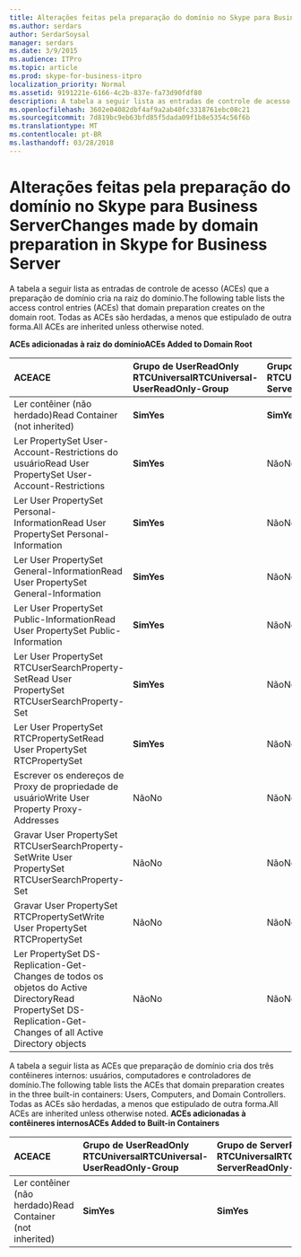 ```yaml
---
title: Alterações feitas pela preparação do domínio no Skype para Business Server
ms.author: serdars
author: SerdarSoysal
manager: serdars
ms.date: 3/9/2015
ms.audience: ITPro
ms.topic: article
ms.prod: skype-for-business-itpro
localization_priority: Normal
ms.assetid: 9191221e-6166-4c2b-837e-fa73d90fdf80
description: A tabela a seguir lista as entradas de controle de acesso (ACEs) que a preparação de domínio cria na raiz do domínio. Todas as ACEs são herdadas, a menos que estipulado de outra forma.
ms.openlocfilehash: 3602e04082dbf4af9a2ab40fc3318761ebc08c21
ms.sourcegitcommit: 7d819bc9eb63bfd85f5dada09f1b8e5354c56f6b
ms.translationtype: MT
ms.contentlocale: pt-BR
ms.lasthandoff: 03/28/2018
---
```

# <a name="changes-made-by-domain-preparation-in-skype-for-business-server"></a><span data-ttu-id="f3095-104">Alterações feitas pela preparação do domínio no Skype para Business Server</span><span class="sxs-lookup"><span data-stu-id="f3095-104">Changes made by domain preparation in Skype for Business Server</span></span>
 
<span data-ttu-id="f3095-105">A tabela a seguir lista as entradas de controle de acesso (ACEs) que a preparação de domínio cria na raiz do domínio.</span><span class="sxs-lookup"><span data-stu-id="f3095-105">The following table lists the access control entries (ACEs) that domain preparation creates on the domain root.</span></span> <span data-ttu-id="f3095-106">Todas as ACEs são herdadas, a menos que estipulado de outra forma.</span><span class="sxs-lookup"><span data-stu-id="f3095-106">All ACEs are inherited unless otherwise noted.</span></span>
  
<span data-ttu-id="f3095-107">**ACEs adicionadas à raiz do domínio**</span><span class="sxs-lookup"><span data-stu-id="f3095-107">**ACEs Added to Domain Root**</span></span>

|<span data-ttu-id="f3095-108">**ACE**</span><span class="sxs-lookup"><span data-stu-id="f3095-108">**ACE**</span></span>|<span data-ttu-id="f3095-109">**Grupo de UserReadOnly RTCUniversal**</span><span class="sxs-lookup"><span data-stu-id="f3095-109">**RTCUniversal-UserReadOnly-Group**</span></span>|<span data-ttu-id="f3095-110">**Grupo de ServerReadOnly RTCUniversal**</span><span class="sxs-lookup"><span data-stu-id="f3095-110">**RTCUniversal-ServerReadOnly-Group**</span></span>|<span data-ttu-id="f3095-111">**RTCUniversal-UserAdmins**</span><span class="sxs-lookup"><span data-stu-id="f3095-111">**RTCUniversal-UserAdmins**</span></span>|<span data-ttu-id="f3095-112">**Serviços de RTCHSUniversal**</span><span class="sxs-lookup"><span data-stu-id="f3095-112">**RTCHSUniversal-Services**</span></span>|<span data-ttu-id="f3095-113">**Usuários autenticados**</span><span class="sxs-lookup"><span data-stu-id="f3095-113">**Authenticated-Users**</span></span>|
|:-----|:-----|:-----|:-----|:-----|:-----|
|<span data-ttu-id="f3095-114">Ler contêiner (não herdado)</span><span class="sxs-lookup"><span data-stu-id="f3095-114">Read Container (not inherited)</span></span>  <br/> |<span data-ttu-id="f3095-115">**Sim**</span><span class="sxs-lookup"><span data-stu-id="f3095-115">**Yes**</span></span> <br/> |<span data-ttu-id="f3095-116">**Sim**</span><span class="sxs-lookup"><span data-stu-id="f3095-116">**Yes**</span></span> <br/> |<span data-ttu-id="f3095-117">Não</span><span class="sxs-lookup"><span data-stu-id="f3095-117">No</span></span>  <br/> |<span data-ttu-id="f3095-118">Não</span><span class="sxs-lookup"><span data-stu-id="f3095-118">No</span></span>  <br/> |<span data-ttu-id="f3095-119">Não</span><span class="sxs-lookup"><span data-stu-id="f3095-119">No</span></span>  <br/> |
|<span data-ttu-id="f3095-120">Ler PropertySet User-Account-Restrictions do usuário</span><span class="sxs-lookup"><span data-stu-id="f3095-120">Read User PropertySet User-Account-Restrictions</span></span>  <br/> |<span data-ttu-id="f3095-121">**Sim**</span><span class="sxs-lookup"><span data-stu-id="f3095-121">**Yes**</span></span> <br/> |<span data-ttu-id="f3095-122">Não</span><span class="sxs-lookup"><span data-stu-id="f3095-122">No</span></span>  <br/> |<span data-ttu-id="f3095-123">Não</span><span class="sxs-lookup"><span data-stu-id="f3095-123">No</span></span>  <br/> |<span data-ttu-id="f3095-124">Não</span><span class="sxs-lookup"><span data-stu-id="f3095-124">No</span></span>  <br/> |<span data-ttu-id="f3095-125">Não</span><span class="sxs-lookup"><span data-stu-id="f3095-125">No</span></span>  <br/> |
|<span data-ttu-id="f3095-126">Ler User PropertySet Personal-Information</span><span class="sxs-lookup"><span data-stu-id="f3095-126">Read User PropertySet Personal-Information</span></span>  <br/> |<span data-ttu-id="f3095-127">**Sim**</span><span class="sxs-lookup"><span data-stu-id="f3095-127">**Yes**</span></span> <br/> |<span data-ttu-id="f3095-128">Não</span><span class="sxs-lookup"><span data-stu-id="f3095-128">No</span></span>  <br/> |<span data-ttu-id="f3095-129">Não</span><span class="sxs-lookup"><span data-stu-id="f3095-129">No</span></span>  <br/> |<span data-ttu-id="f3095-130">Não</span><span class="sxs-lookup"><span data-stu-id="f3095-130">No</span></span>  <br/> |<span data-ttu-id="f3095-131">Não</span><span class="sxs-lookup"><span data-stu-id="f3095-131">No</span></span>  <br/> |
|<span data-ttu-id="f3095-132">Ler User PropertySet General-Information</span><span class="sxs-lookup"><span data-stu-id="f3095-132">Read User PropertySet General-Information</span></span>  <br/> |<span data-ttu-id="f3095-133">**Sim**</span><span class="sxs-lookup"><span data-stu-id="f3095-133">**Yes**</span></span> <br/> |<span data-ttu-id="f3095-134">Não</span><span class="sxs-lookup"><span data-stu-id="f3095-134">No</span></span>  <br/> |<span data-ttu-id="f3095-135">Não</span><span class="sxs-lookup"><span data-stu-id="f3095-135">No</span></span>  <br/> |<span data-ttu-id="f3095-136">Não</span><span class="sxs-lookup"><span data-stu-id="f3095-136">No</span></span>  <br/> |<span data-ttu-id="f3095-137">Não</span><span class="sxs-lookup"><span data-stu-id="f3095-137">No</span></span>  <br/> |
|<span data-ttu-id="f3095-138">Ler User PropertySet Public-Information</span><span class="sxs-lookup"><span data-stu-id="f3095-138">Read User PropertySet Public-Information</span></span>  <br/> |<span data-ttu-id="f3095-139">**Sim**</span><span class="sxs-lookup"><span data-stu-id="f3095-139">**Yes**</span></span> <br/> |<span data-ttu-id="f3095-140">Não</span><span class="sxs-lookup"><span data-stu-id="f3095-140">No</span></span>  <br/> |<span data-ttu-id="f3095-141">Não</span><span class="sxs-lookup"><span data-stu-id="f3095-141">No</span></span>  <br/> |<span data-ttu-id="f3095-142">Não</span><span class="sxs-lookup"><span data-stu-id="f3095-142">No</span></span>  <br/> |<span data-ttu-id="f3095-143">Não</span><span class="sxs-lookup"><span data-stu-id="f3095-143">No</span></span>  <br/> |
|<span data-ttu-id="f3095-144">Ler User PropertySet RTCUserSearchProperty-Set</span><span class="sxs-lookup"><span data-stu-id="f3095-144">Read User PropertySet RTCUserSearchProperty-Set</span></span>  <br/> |<span data-ttu-id="f3095-145">**Sim**</span><span class="sxs-lookup"><span data-stu-id="f3095-145">**Yes**</span></span> <br/> |<span data-ttu-id="f3095-146">Não</span><span class="sxs-lookup"><span data-stu-id="f3095-146">No</span></span>  <br/> |<span data-ttu-id="f3095-147">Não</span><span class="sxs-lookup"><span data-stu-id="f3095-147">No</span></span>  <br/> |<span data-ttu-id="f3095-148">Não</span><span class="sxs-lookup"><span data-stu-id="f3095-148">No</span></span>  <br/> |<span data-ttu-id="f3095-149">**Sim**</span><span class="sxs-lookup"><span data-stu-id="f3095-149">**Yes**</span></span> <br/> |
|<span data-ttu-id="f3095-150">Ler User PropertySet RTCPropertySet</span><span class="sxs-lookup"><span data-stu-id="f3095-150">Read User PropertySet RTCPropertySet</span></span>  <br/> |<span data-ttu-id="f3095-151">**Sim**</span><span class="sxs-lookup"><span data-stu-id="f3095-151">**Yes**</span></span> <br/> |<span data-ttu-id="f3095-152">Não</span><span class="sxs-lookup"><span data-stu-id="f3095-152">No</span></span>  <br/> |<span data-ttu-id="f3095-153">Não</span><span class="sxs-lookup"><span data-stu-id="f3095-153">No</span></span>  <br/> |<span data-ttu-id="f3095-154">Não</span><span class="sxs-lookup"><span data-stu-id="f3095-154">No</span></span>  <br/> |<span data-ttu-id="f3095-155">Não</span><span class="sxs-lookup"><span data-stu-id="f3095-155">No</span></span>  <br/> |
|<span data-ttu-id="f3095-156">Escrever os endereços de Proxy de propriedade de usuário</span><span class="sxs-lookup"><span data-stu-id="f3095-156">Write User Property Proxy-Addresses</span></span>  <br/> |<span data-ttu-id="f3095-157">Não</span><span class="sxs-lookup"><span data-stu-id="f3095-157">No</span></span>  <br/> |<span data-ttu-id="f3095-158">Não</span><span class="sxs-lookup"><span data-stu-id="f3095-158">No</span></span>  <br/> |<span data-ttu-id="f3095-159">**Sim**</span><span class="sxs-lookup"><span data-stu-id="f3095-159">**Yes**</span></span> <br/> |<span data-ttu-id="f3095-160">Não</span><span class="sxs-lookup"><span data-stu-id="f3095-160">No</span></span>  <br/> |<span data-ttu-id="f3095-161">Não</span><span class="sxs-lookup"><span data-stu-id="f3095-161">No</span></span>  <br/> |
|<span data-ttu-id="f3095-162">Gravar User PropertySet RTCUserSearchProperty-Set</span><span class="sxs-lookup"><span data-stu-id="f3095-162">Write User PropertySet RTCUserSearchProperty-Set</span></span>  <br/> |<span data-ttu-id="f3095-163">Não</span><span class="sxs-lookup"><span data-stu-id="f3095-163">No</span></span>  <br/> |<span data-ttu-id="f3095-164">Não</span><span class="sxs-lookup"><span data-stu-id="f3095-164">No</span></span>  <br/> |<span data-ttu-id="f3095-165">**Sim**</span><span class="sxs-lookup"><span data-stu-id="f3095-165">**Yes**</span></span> <br/> |<span data-ttu-id="f3095-166">Não</span><span class="sxs-lookup"><span data-stu-id="f3095-166">No</span></span>  <br/> |<span data-ttu-id="f3095-167">Não</span><span class="sxs-lookup"><span data-stu-id="f3095-167">No</span></span>  <br/> |
|<span data-ttu-id="f3095-168">Gravar User PropertySet RTCPropertySet</span><span class="sxs-lookup"><span data-stu-id="f3095-168">Write User PropertySet RTCPropertySet</span></span>  <br/> |<span data-ttu-id="f3095-169">Não</span><span class="sxs-lookup"><span data-stu-id="f3095-169">No</span></span>  <br/> |<span data-ttu-id="f3095-170">Não</span><span class="sxs-lookup"><span data-stu-id="f3095-170">No</span></span>  <br/> |<span data-ttu-id="f3095-171">**Sim**</span><span class="sxs-lookup"><span data-stu-id="f3095-171">**Yes**</span></span> <br/> |<span data-ttu-id="f3095-172">Não</span><span class="sxs-lookup"><span data-stu-id="f3095-172">No</span></span>  <br/> |<span data-ttu-id="f3095-173">Não</span><span class="sxs-lookup"><span data-stu-id="f3095-173">No</span></span>  <br/> |
|<span data-ttu-id="f3095-174">Ler PropertySet DS-Replication-Get-Changes de todos os objetos do Active Directory</span><span class="sxs-lookup"><span data-stu-id="f3095-174">Read PropertySet DS-Replication-Get-Changes of all Active Directory objects</span></span>  <br/> |<span data-ttu-id="f3095-175">Não</span><span class="sxs-lookup"><span data-stu-id="f3095-175">No</span></span>  <br/> |<span data-ttu-id="f3095-176">Não</span><span class="sxs-lookup"><span data-stu-id="f3095-176">No</span></span>  <br/> |<span data-ttu-id="f3095-177">Não</span><span class="sxs-lookup"><span data-stu-id="f3095-177">No</span></span>  <br/> |<span data-ttu-id="f3095-178">**Sim**</span><span class="sxs-lookup"><span data-stu-id="f3095-178">**Yes**</span></span> <br/> |<span data-ttu-id="f3095-179">Não</span><span class="sxs-lookup"><span data-stu-id="f3095-179">No</span></span>  <br/> |
   
<span data-ttu-id="f3095-180">A tabela a seguir lista as ACEs que preparação de domínio cria dos três contêineres internos: usuários, computadores e controladores de domínio.</span><span class="sxs-lookup"><span data-stu-id="f3095-180">The following table lists the ACEs that domain preparation creates in the three built-in containers: Users, Computers, and Domain Controllers.</span></span> <span data-ttu-id="f3095-181">Todas as ACEs são herdadas, a menos que estipulado de outra forma.</span><span class="sxs-lookup"><span data-stu-id="f3095-181">All ACEs are inherited unless otherwise noted.</span></span>
<span data-ttu-id="f3095-182">**ACEs adicionadas à contêineres internos**</span><span class="sxs-lookup"><span data-stu-id="f3095-182">**ACEs Added to Built-in Containers**</span></span>

|<span data-ttu-id="f3095-183">**ACE**</span><span class="sxs-lookup"><span data-stu-id="f3095-183">**ACE**</span></span>|<span data-ttu-id="f3095-184">**Grupo de UserReadOnly RTCUniversal**</span><span class="sxs-lookup"><span data-stu-id="f3095-184">**RTCUniversal-UserReadOnly-Group**</span></span>|<span data-ttu-id="f3095-185">**Grupo de ServerReadOnly RTCUniversal**</span><span class="sxs-lookup"><span data-stu-id="f3095-185">**RTCUniversal-ServerReadOnly-Group**</span></span>|
|:-----|:-----|:-----|
|<span data-ttu-id="f3095-186">Ler contêiner (não herdado)</span><span class="sxs-lookup"><span data-stu-id="f3095-186">Read Container (not inherited)</span></span>  <br/> |<span data-ttu-id="f3095-187">**Sim**</span><span class="sxs-lookup"><span data-stu-id="f3095-187">**Yes**</span></span> <br/> |<span data-ttu-id="f3095-188">**Sim**</span><span class="sxs-lookup"><span data-stu-id="f3095-188">**Yes**</span></span> <br/> |
   

